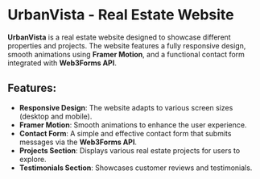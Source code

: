 # UrbanVista - Real Estate Website

**UrbanVista** is a real estate website designed to showcase different properties and projects. The website features a fully responsive design, smooth animations using **Framer Motion**, and a functional contact form integrated with **Web3Forms API**.

## Features:

- **Responsive Design**: The website adapts to various screen sizes (desktop and mobile).
- **Framer Motion**: Smooth animations to enhance the user experience.
- **Contact Form**: A simple and effective contact form that submits messages via the **Web3Forms API**.
- **Projects Section**: Displays various real estate projects for users to explore.
- **Testimonials Section**: Showcases customer reviews and testimonials.




